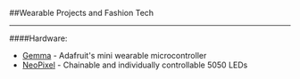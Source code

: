 ##Wearable Projects and Fashion Tech
__________________
####Hardware:
- [Gemma] - Adafruit's mini wearable microcontroller
- [NeoPixel] - Chainable and individually controllable 5050 LEDs 

[NeoPixel]:http://www.adafruit.com/products/1463
[Gemma]:https://learn.adafruit.com/introducing-gemma/introduction
